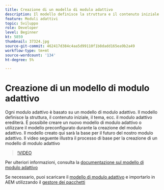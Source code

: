 ```yaml
---
title: Creazione di un modello di modulo adattivo
description: Il modello definisce la struttura e il contenuto iniziale del modulo adattivo.
feature: Moduli adattivi
topic: Sviluppo
role: Developer
level: Beginner
kt: 5859
thumbnail: 37324.jpg
source-git-commit: 462417d384c4aa5d99110f1b8dadd165ea9b2a49
workflow-type: tm+mt
source-wordcount: '134'
ht-degree: 5%

---
```



# Creazione di un modello di modulo adattivo

Ogni modulo adattivo è basato su un modello di modulo adattivo. Il modello definisce la struttura, il contenuto iniziale, il tema, ecc. il modulo adattivo erediterà. È possibile creare un nuovo modello di modulo adattivo o utilizzare il modello preconfigurato durante la creazione del modulo adattivo.
Il modello creato qui sarà la base per il futuro del nostro modulo adattivo.
Il video seguente illustra il processo di base per la creazione di un modello di modulo adattivo

>[!VIDEO](https://video.tv.adobe.com/v/37324/quality=9)

Per ulteriori informazioni, consulta la [documentazione sul modello di modulo adattivo](https://experienceleague.adobe.com/docs/experience-manager-65/forms/adaptive-forms-advanced-authoring/template-editor.html)

Se necessario, puoi scaricare il [modello di modulo adattivo](assets/peak-application-template.zip) e importarlo in AEM utilizzando il [gestore dei pacchetti](http://localhost:4502/crx/packmgr/index.jsp)




